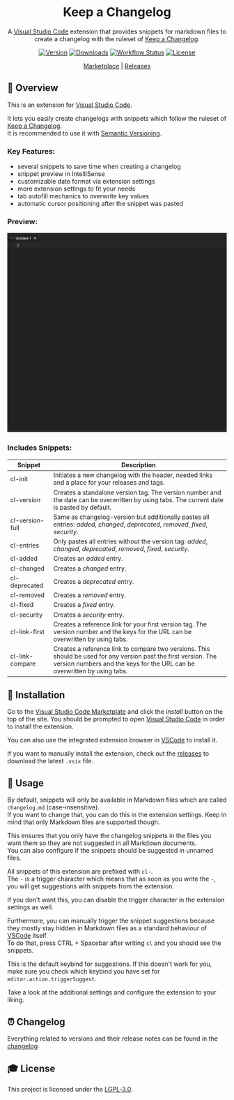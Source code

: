 <div align="center">
<h1>Keep a Changelog</h1>

A [Visual Studio Code] extension that provides snippets for markdown files to create a changelog with the ruleset of [Keep a Changelog].

[![Version][version_badge]][version_link]
[![Downloads][downloads_badge]][marketplace]
[![Workflow Status][workflow_status_badge]][workflow_status_link]
[![License][license_badge]][license]

[Marketplace] | [Releases]

</div>

## **📑 Overview**

This is an extension for [Visual Studio Code].

It lets you easily create changelogs with snippets which follow the ruleset of [Keep a Changelog].<br>
It is recommended to use it with [Semantic Versioning].

### **Key Features:**

- several snippets to save time when creating a changelog
- snippet preview in IntelliSense
- customizable date format via extension settings
- more extension settings to fit your needs
- tab autofill mechanics to overwrite key values
- automatic cursor positioning after the snippet was pasted

### **Preview:**
![preview]

### **Includes Snippets:**

| Snippet         | Description                                                                                                                                                                                  |
|-------------------------|----------------------------------------------------------------------------------------------------------------------------------------------------------------------------------------------|
| cl-init         | Initiates a new changelog with the header, needed links and a place for your releases and tags.                                                                                              |
| cl-version      | Creates a standalone version tag. The version number and the date can be overwritten by using tabs. The current date is pasted by default.                                                   |
| cl-version-full | Same as changelog-version but additionally pastes all entries: *added*, *changed*, *deprecated*, *removed*, *fixed*, *security*.                                                             |
| cl-entries      | Only pastes all entries without the version tag: *added*, *changed*, *deprecated*, *removed*, *fixed*, *security*.                                                                           |
| cl-added        | Creates an *added* entry.                                                                                                                                                                    |
| cl-changed      | Creates a *changed* entry.                                                                                                                                                                   |
| cl-deprecated   | Creates a *deprecated* entry.                                                                                                                                                                |
| cl-removed      | Creates a *removed* entry.                                                                                                                                                                   |
| cl-fixed        | Creates a *fixed* entry.                                                                                                                                                                     |
| cl-security     | Creates a *security* entry.                                                                                                                                                                  |
| cl-link-first   | Creates a reference link for your first version tag. The version number and the keys for the URL can be overwritten by using tabs.                                                           |
| cl-link-compare | Creates a reference link to compare two versions. This should be used for any version past the first version. The version numbers and the keys for the URL can be overwritten by using tabs. |

## **🔧 Installation**

Go to the [Visual Studio Code Marketplate][Marketplace] and click the *install* button on the top of the site. You should be prompted to open [Visual Studio Code] in order to install the extension.

You can also use the integrated extension browser in [VSCode][Visual Studio Code] to install it.

If you want to manually install the extension, check out the [releases] to download the latest `.vsix` file.

## **📖 Usage**

By default, snippets will only be available in Markdown files which are called `changelog.md` (case-insensitive).<br>
If you want to change that, you can do this in the extension settings. Keep in mind that only Markdown files are supported though.

This ensures that you only have the changelog snippets in the files you want them so they are not suggested in all Markdown documents.<br>
You can also configure if the snippets should be suggested in unnamed files.

All snippets of this extension are prefixed with `cl-`.<br>
The `-` is a trigger character which means that as soon as you write the `-`, you will get suggestions with snippets from the extension.

If you don't want this, you can disable the trigger character in the extension settings as well.

Furthermore, you can manually trigger the snippet suggestions because they mostly stay hidden in Markdown files as a standard behaviour of [VSCode][Visual Studio Code] itself.<br>
To do that, press CTRL + Spacebar after writing `cl` and you should see the snippets.

This is the default keybind for suggestions. If this doesn't work for you, make sure you check which keybind you have set for `editor.action.triggerSuggest`.

Take a look at the additional settings and configure the extension to your liking.

## **⏰ Changelog**

Everything related to versions and their release notes can be found in the [changelog].

## **🎓 License**

This project is licensed under the [LGPL-3.0][license].

<!-- Images -->
[preview]: https://github.com/DAmNRelentless/vscode-keepachangelog/blob/main/images/preview.gif?raw=true

<!-- Badges -->
[version_badge]: https://img.shields.io/github/v/release/DAmNRelentless/vscode-keepachangelog?style=flat-square
[version_link]: https://github.com/DAmNRelentless/vscode-keepachangelog/releases/latest
[downloads_badge]: https://vsmarketplacebadge.apphb.com/installs-short/rlnt.keep-a-changelog.svg?style=flat-square
[workflow_status_badge]: https://img.shields.io/github/workflow/status/DAmNRelentless/vscode-keepachangelog/CI?style=flat-square
[workflow_status_link]: https://github.com/DAmNRelentless/vscode-keepachangelog/actions
[license_badge]: https://img.shields.io/github/license/DAmNRelentless/vscode-keepachangelog?style=flat-square

<!-- Links -->
[visual studio code]: https://code.visualstudio.com/
[keep a changelog]: https://keepachangelog.com/
[marketplace]: https://marketplace.visualstudio.com/items?itemName=RLNT.keep-a-changelog
[releases]: https://github.com/DAmNRelentless/vscode-keepachangelog/releases
[semantic versioning]: https://semver.org/
[changelog]: CHANGELOG.md
[license]: LICENSE
